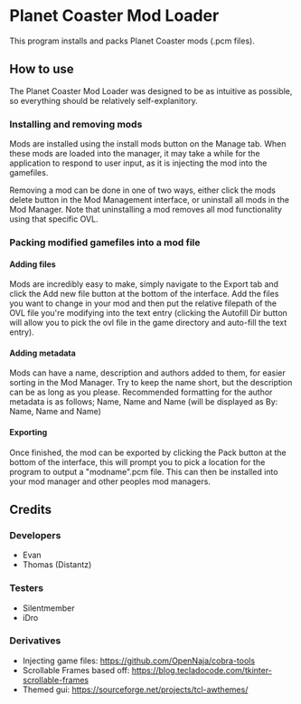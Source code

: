 # Planet Coaster Mod Loader
This program installs and packs Planet Coaster mods (.pcm files).

## How to use
The Planet Coaster Mod Loader was designed to be as intuitive as possible, so everything should be relatively self-explanitory.

### Installing and removing mods
Mods are installed using the install mods button on the Manage tab. When these mods are loaded into the manager, it may take a while for the application to respond to user input, as it is injecting the mod into the gamefiles.

Removing a mod can be done in one of two ways, either click the mods delete button in the Mod Management interface, or uninstall all mods in the Mod Manager. Note that uninstalling a mod removes all mod functionality using that specific OVL.

### Packing modified gamefiles into a mod file

#### Adding files
Mods are incredibly easy to make, simply navigate to the Export tab and click the Add new file button at the bottom of the interface. Add the files you want to change in your mod and then put the relative filepath of the OVL file you're modifying into the text entry (clicking the Autofill Dir button will allow you to pick the ovl file in the game directory and auto-fill the text entry).

#### Adding metadata
Mods can have a name, description and authors added to them, for easier sorting in the Mod Manager. Try to keep the name short, but the description can be as long as you please. Recommended formatting for the author metadata is as follows; Name, Name and Name (will be displayed as By: Name, Name and Name)

#### Exporting
Once finished, the mod can be exported by clicking the Pack button at the bottom of the interface, this will prompt you to pick a location for the program to output a "modname".pcm file. This can then be installed into your mod manager and other peoples mod managers.

## Credits

### Developers
* Evan
* Thomas (Distantz)

### Testers
* Silentmember
* iDro

### Derivatives 
* Injecting game files: https://github.com/OpenNaja/cobra-tools
* Scrollable Frames based off: https://blog.tecladocode.com/tkinter-scrollable-frames
* Themed gui: https://sourceforge.net/projects/tcl-awthemes/
